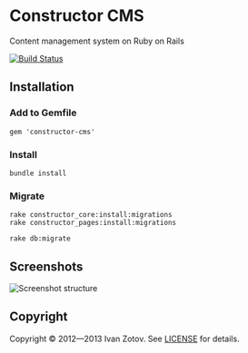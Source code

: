 # Constructor CMS

Content management system on Ruby on Rails

[![Build Status](https://travis-ci.org/ivanzotov/constructor.png?branch=master)](https://travis-ci.org/ivanzotov/constructor)

## Installation

### Add to Gemfile

    gem 'constructor-cms'    

### Install

    bundle install

### Migrate
    
    rake constructor_core:install:migrations
    rake constructor_pages:install:migrations
    
    rake db:migrate

## Screenshots
![Screenshot structure](https://s3-eu-west-1.amazonaws.com/constructorcms/screenshot_structure.png)

## Copyright
  Copyright © 2012—2013 Ivan Zotov. See [LICENSE][] for details.
  
  [license]: LICENSE.md


